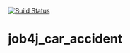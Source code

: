 [![Build Status](https://travis-ci.org/smorozov30/job4j_car_accident.svg?branch=master)](https://travis-ci.org/smorozov30/job4j_car_accident)
# job4j_car_accident